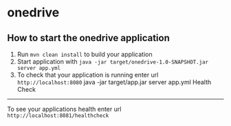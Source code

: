 # onedrive

How to start the onedrive application
---

1. Run `mvn clean install` to build your application
1. Start application with `java -jar target/onedrive-1.0-SNAPSHOT.jar server app.yml`
1. To check that your application is running enter url `http://localhost:8080`
 java -jar target/app.jar server app.yml
Health Check
---

To see your applications health enter url `http://localhost:8081/healthcheck`
